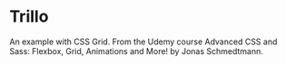# Trillo

An example with CSS Grid. From the Udemy course Advanced CSS and Sass: Flexbox, Grid, Animations and More! by Jonas Schmedtmann.